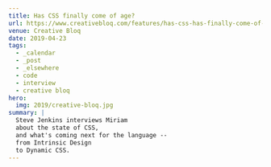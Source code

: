```yaml
---
title: Has CSS finally come of age?
url: https://www.creativebloq.com/features/has-css-has-finally-come-of-age
venue: Creative Bloq
date: 2019-04-23
tags:
  - _calendar
  - _post
  - _elsewhere
  - code
  - interview
  - creative bloq
hero:
  img: 2019/creative-bloq.jpg
summary: |
  Steve Jenkins interviews Miriam
  about the state of CSS,
  and what's coming next for the language --
  from Intrinsic Design
  to Dynamic CSS.
---
```

